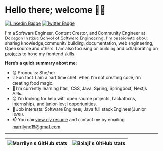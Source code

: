 # Hello there; welcome 👋🏾

 [![Linkedin Badge](https://img.shields.io/badge/-MarrilynOlungweonwi-blue?style=for-the-badge&logo=Linkedin&logoColor=white&link=https://www.linkedin.com/in/marrilyn-olungweonwi-779a82177/)](https://www.linkedin.com/in/marrilyn-olungweonwi-779a82177/) [![Twitter Badge](https://img.shields.io/badge/-@MarrilynO-1ca0f1?style=for-the-badge&logo=twitter&logoColor=white&link=https://twitter.com/MarrilynO)](https://twitter.com/MarrilynO)

I'm a Software Engineer, Content Creator, and Community Engineer at Decagon Institue [School of Software Engineering](https://decagon.institute/). I'm passionate about sharing knowledge,community building, documentation, web engineering, Open source and others. I am also focusing on building and collaborating on [projects](https://github.com/Marrilyn16) to hone my frontend skills.

**Here's a quick summary about me**:

- 😊 Pronouns: She/her
- 💡 Fun fact: I am a part time chef. when I'm not creating code,I'm creating food magic.
- 🌱 I’m currently learning html, CSS, Java, Spring, Springboot, Nextjs, APIs.
- 😊 I’m looking for help with open source projects, hackathons, internships, and junior-level opportunities.
- 💼 Job interests: Software Engineer, Java full stack Engineer(Junior level).
- 📫 You can [view my resume](#) and contact me by emailing marrilyno16@gmail.com.

---

| <img align="center" src="https://github-readme-stats.vercel.app/api?username=Marrilyn16&show_icons=true&include_all_commits=true&hide_border=true" alt="Marrilyn's GitHub stats" /> | <img align="center" src="https://github-readme-stats.vercel.app/api/top-langs/?username=Marrilyn16&langs_count=8&layout=compact&hide_border=true" alt="Bolaji's GitHub stats" /> |
| ------------- | ------------- |
